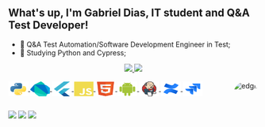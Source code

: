 ## What's up, I'm Gabriel Dias, IT student and Q&A Test Developer!

- 💼 Q&A Test Automation/Software Development Engineer in Test;
- 🌱 Studying Python and Cypress;
 
<div align="center">
  <a href="https://github.com/gdias9487">
  <img height="180em" src="https://github-readme-stats.vercel.app/api?username=gdias9487&show_icons=true&theme=codeSTACKr&include_all_commits=true&count_private=true"/>
  <img height="180em" src="https://github-readme-stats.vercel.app/api/top-langs/?username=gdias9487&layout=compact&langs_count=7&theme=codeSTACKr"/>
</div>
<div style="display: inline_block"><br>
  <img align="center" alt="python" height="30" width="40" src="https://raw.githubusercontent.com/devicons/devicon/master/icons/python/python-original.svg">
  <img align="center" alt="dart" height="30" width="40" src="https://raw.githubusercontent.com/devicons/devicon/master/icons/dart/dart-original.svg">
  <img align="center" alt="flutter" height="30" width="40" src="https://raw.githubusercontent.com/devicons/devicon/master/icons/flutter/flutter-original.svg">
  <img align="center" alt="javascript" height="30" width="40" src="https://raw.githubusercontent.com/devicons/devicon/master/icons/javascript/javascript-plain.svg">
  <img align="center" alt="html" height="30" width="40" src="https://raw.githubusercontent.com/devicons/devicon/master/icons/html5/html5-original.svg">
  <img align="center" alt="android" height="30" width="40" src="https://raw.githubusercontent.com/devicons/devicon/master/icons/android/android-original.svg">
  <img align="center" alt="android" height="30" width="40" src="https://raw.githubusercontent.com/devicons/devicon/master/icons/jenkins/jenkins-original.svg">
  <img align="center" alt="android" height="30" width="40" src="https://raw.githubusercontent.com/devicons/devicon/master/icons/confluence/confluence-original.svg">
  <img align="center" alt="android" height="30" width="40" src="https://raw.githubusercontent.com/devicons/devicon/master/icons/jira/jira-original.svg">
  <img align="right" alt="edgif" height="170" style="border-radius:100px;" src="https://media.tenor.com/w_Twn_4UbP8AAAAC/demon-slayer-nezuko.gif">

</div>


  
  ##
 
<div>
  <a href="https://www.instagram.com/04_gdias/" target="_blank"><img src="https://img.shields.io/badge/-Instagram-%23E4405F?style=for-the-badge&logo=instagram&logoColor=white" target="_blank"></a>
  <a href = "mailto:gdias9487@gmail.com"><img src="https://img.shields.io/badge/-Gmail-%23333?style=for-the-badge&logo=gmail&logoColor=white" target="_blank"></a>
  <a href="https://www.linkedin.com/in/gabriel-dias-51354619b/" target="_blank"><img src="https://img.shields.io/badge/-LinkedIn-%230077B5?style=for-the-badge&logo=linkedin&logoColor=white" target="_blank"></a> 
 
 
</div>
